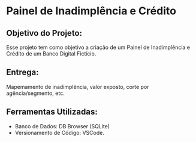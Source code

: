 # Painel de Inadimplência e Crédito 

## Objetivo do Projeto:
Esse projeto tem como objetivo a criação de um Painel de Inadimplência e Crédito de um Banco Digital Fictício.

## Entrega:
Mapemamento de inadimplência, valor exposto, corte por agência/segmento, etc.

## Ferramentas Utilizadas:
- Banco de Dados: DB Browser (SQLite)
- Versionamento de Código: VSCode.